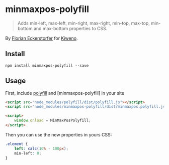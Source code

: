 minmaxpos-polyfill
==================

> Adds min-left, max-left, min-right, max-right, min-top, max-top, min-bottom and max-bottom properties to CSS.

By [Florian Eckerstorfer](https://florian.ec) for [Kiweno](https://kiweno.com).

Install
-------

```shell
npm install minmaxpos-polyfill --save
```

Usage
-----

First, include [polyfill]() and [minmaxpos-polyfill] in your site

```html
<script src="node_modules/polyfill/dist/polyfill.js"></script>
<script src="node_modules/minmaxpos-polyfill/dist/minmaxpos.polyfill.js"></script>

<script>
    window.onload = MinMaxPosPolyfill;
</script>
```

Then you can use the new properties in yours CSS:

```css
.element {
    left: calc(10% - 100px);
    min-left: 0;
}
```
